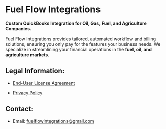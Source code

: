 # Fuel Flow Integrations

**Custom QuickBooks Integration for Oil, Gas, Fuel, and Agriculture Companies.**

Fuel Flow Integrations provides tailored, automated workflow and billing solutions, ensuring you only pay for the features your business needs. We specialize in streamlining your financial operations in the **fuel, oil, and agriculture markets**.

## Legal Information:

* [End-User License Agreement](https://github.com/codystewy/fuelflowintegrations/blob/main/end_user_lic_agreement)

* [Privacy Policy](https://github.com/codystewy/fuelflowintegrations/blob/main/privacy_policy)

## Contact:

* Email: fuelflowintegrations@gmail.com
